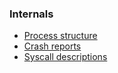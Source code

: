 ### Internals

- [Process structure](process_structure.md)
- [Crash reports](crash_reports.md)
- [Syscall descriptions](syscall_descriptions.md)
